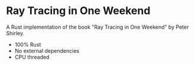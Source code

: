 # Ray Tracing in One Weekend

A Rust implementation of the book "Ray Tracing in One Weekend" by Peter Shirley.

- 100% Rust
- No external dependencies
- CPU threaded
